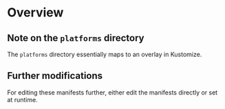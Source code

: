 # Overview

## Note on the `platforms` directory

The `platforms` directory essentially maps to an overlay in Kustomize.

## Further modifications

For editing these manifests further, either edit the manifests directly or set at runtime.
